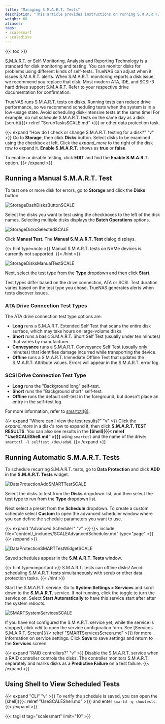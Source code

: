 ```yaml
---
title: "Managing S.M.A.R.T. Tests"
description: "This article provides instructions on running S.M.A.R.T. tests manually or automatically, using Shell to view the list of tests, and configuring the S.M.A.R.T. test service."
weight: 60
aliases: 
tags:
- scalesmart
- scaledisks
---
```


{{< toc >}}

[S.M.A.R.T.](https://en.wikipedia.org/wiki/S.M.A.R.T.) or Self-Monitoring, Analysis and Reporting Technology is a standard for disk monitoring and testing.
You can monitor disks for problems using different kinds of self-tests.
TrueNAS can adjust when it issues S.M.A.R.T. alerts.
When S.M.A.R.T. monitoring reports a disk issue, we recommend you replace that disk.
Most modern ATA, IDE, and SCSI-3 hard drives support S.M.A.R.T.
Refer to your respective drive documentation for confirmation.

TrueNAS runs S.M.A.R.T. tests on disks.
Running tests can reduce drive performance, so we recommend scheduling tests when the system is in a low-usage state.
Avoid scheduling disk-intensive tests at the same time!
For example, do not schedule S.M.A.R.T. tests on the same day as a disk [scrub]({{< relref "ScrubTasksSCALE.md" >}}) or other data protection task.

{{< expand "How do I check or change S.M.A.R.T. testing for a disk?" "v" >}}
Go to **Storage**, then click **Disks** button. Select disks to be examined using the checkbox at left. Click the <i class="material-icons" aria-hidden="true">expand_more</i> to the right of the disk row to expand it.
**Enable S.M.A.R.T.** shows as **true** or **false**.

To enable or disable testing, click **EDIT** and find the **Enable S.M.A.R.T.** option.
{{< /expand >}}

## Running a Manual S.M.A.R.T. Test

To test one or more disk for errors, go to **Storage** and click the **Disks** button.

![StorageDashDisksButtonSCALE](/images/SCALE/22.12/StorageDashDisksButtonSCALE.png "Storage Dashboard Disks Button")

Select the disks you want to test using the checkboxes to the left of the disk names. Selecting multiple disks displays the **Batch Operations** options.

![StorageDisksSelectedSCALE](/images/SCALE/22.12/StorageDisksSelectedSCALE.png "Storage Dashboard Disks Selected")

Click **Manual Test**. The **Manual S.M.A.R.T. Test** dialog displays. 

{{< hint type=note >}}
Manual S.M.A.R.T. tests on NVMe devices is currently not supported.
{{< /hint >}}

![StorageDisksManualTestSCALE](/images/SCALE/22.12/StorageDisksManualTestSCALE.png "Run Manual S.M.A.R.T. Test")

Next, select the test type from the **Type** dropdown and then click **Start**.

Test types differ based on the drive connection, ATA or SCSI. 
Test duration varies based on the test type you chose.
TrueNAS generates alerts when tests discover issues.

### ATA Drive Connection Test Types
The ATA drive connection test type options are:
* **Long** runs a S.M.A.R.T. Extended Self Test that scans the entire disk surface, which may take hours on large-volume disks.
* **Short** runs a basic S.M.A.R.T. Short Self Test (usually under ten minutes) that varies by manufacturer.
* **Conveyance** runs a S.M.A.R.T. Conveyance Self Test (usually only minutes) that identifies damage incurred while transporting the device.
* **Offline** runs a S.M.A.R.T. Immediate Offline Test that updates the S.M.A.R.T. Attribute values. Errors will appear in the S.M.A.R.T. error log.
### SCSI Drive Connection Test Type
* **Long** runs the "Background long" self-test.
* **Short** runs the "Background short" self-test.
* **Offline** runs the default self-test in the foreground, but doesn't place an entry in the self-test log.

For more information, refer to [smartctl(8)](https://www.unix.com/man-page/suse/8/smartctl/).

{{< expand "Where can I view the test results?" "v" >}}
Click the <i class="material-icons" aria-hidden="true">expand_more</i> in a disk's row to expand it, then click **S.M.A.R.T. TEST RESULTS**.
You can also see results in the **[Shell]({{< relref "UseSCALEShell.md" >}})** using `smartctl` and the name of the drive: `smartctl -l selftest /dev/ada0`.
{{< /expand >}}

## Running Automatic S.M.A.R.T. Tests

To schedule recurring S.M.A.R.T. tests, go to **Data Protection** and click **ADD** in the **S.M.A.R.T. Tests** widget.

![DataProtectionAddSMARTTestSCALE](/images/SCALE/22.12/DataProtectionAddSMARTTestSCALE.png "Add S.M.A.R.T. Test")

Select the disks to test from the **Disks** dropdown list, and then select the test type to run from the **Type** dropdown list.

Next select a preset from the **Schedule** dropdown. To create a custom schedule select **Custom** to open the advanced scheduler window where you can define the schedule parameters you want to use.

{{< expand "Advanced Scheduler" "v" >}}
{{< include file="content/_includes/SCALEAdvancedScheduler.md" type="page" >}}
{{< /expand >}}

![DataProtectionSMARTTestWidgetSCALE](/images/SCALE/22.12/DataProtectionSMARTTestWidgetSCALE.png "S.M.A.R.T. Test List")

Saved schedules appear in the **S.M.A.R.T. Tests** window.

{{< hint type=important >}}
S.M.A.R.T. tests can offline disks! Avoid scheduling S.M.A.R.T. tests simultaneously with scrub or other data protection tasks.
{{< /hint >}}

Start the S.M.A.R.T. service. Go to **System Settings > Services** and scroll down to the **S.M.A.R.T.** service. If not running, click the toggle to turn the service on. Select **Start Automatically** to have this service start after after the system reboots.

![SMARTSystemServicesSCALE](/images/SCALE/22.12/SMARTSystemServicesSCALE.png "System Services S.M.A.R.T. Test")

If you have not configured the S.M.A.R.T. service yet, while the service is stopped, click <i class="material-icons" aria-hidden="true" title="Configure">edit</i> to open the service configuration form. See [Services S.M.A.R.T. Screen]({{< relref "SMARTServicesScreen.md" >}}) for more information on service settings.
Click **Save** to save settings and return to the **Services** screen.

{{< expand "RAID controllers?" "v" >}}
Disable the S.M.A.R.T. service when a RAID controller controls the disks.
The controller monitors S.M.A.R.T. separately and marks disks as a **Predictive Failure** on a test failure.
{{< /expand >}}

## Using Shell to View Scheduled Tests
{{< expand "CLI" "v" >}}
To verify the schedule is saved, you can open the [shell]({{< relref "UseSCALEShell.md" >}}) and enter `smartd -q showtests`.
{{< /expand >}}

{{< taglist tag="scalesmart" limit="10" >}}
